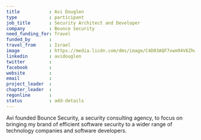 ```yaml
---
title           : Avi Douglen
type            : participant
job_title       : Security Architect and Developer
company         : Bounce Security
need_funding_for: Travel
funded_by       :
travel_from     : Israel
image           : https://media.licdn.com/dms/image/C4D03AQF7xwm94V6Zhw/profile-displayphoto-shrink_800_800/0?e=1529935200&v=beta&t=hhF3gwfqcZ5U-U5hIHNgE8kY6LUCJs5pL70dRkbujd0
linkedin        : avidouglen
twitter         :
facebook        :
website         :
email           :
project_leader  :
chapter_leader  :
regonline       :
status          : add-details
---
```


Avi  founded Bounce Security, a security consulting agency, to focus on bringing my brand of efficient software security to a wider range of technology companies and software developers.
